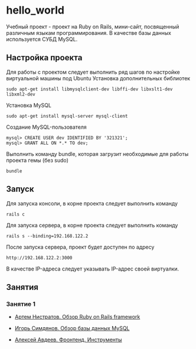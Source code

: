 # hello_world
Учебный проект - проект на Ruby on Rails, мини-сайт, посвященный различным языкам программирования. В качестве базы данных используется СУБД MySQL.

## Настройка проекта
Для работы с проектом следует выполнить ряд шагов по настройке виртуальной машины под Ubuntu
Установка дополнительных библиотек
```
sudo apt-get install libmysqlclient-dev libffi-dev libxslt1-dev libxml2-dev
```
Установка MySQL
```
sudo apt-get install mysql-server mysql-client
```
Создание MySQL-пользователя
```
mysql> CREATE USER dev IDENTIFIED BY '321321';
mysql> GRANT ALL ON *.* TO dev;
```
Выполнить команду bundle, которая загрузит необходимые для работы проекта гемы (без sudo)
```
bundle
```

## Запуск
Для запуска консоли, в корне проекта следует выполнить команду
```
rails c
```
Для запуска сервера, в корне проекта следует выполнить команду
```
rails s --binding=192.168.122.2
```
После запуска сервера, проект будет доступен по адресу
```
http://192.168.122.2:3000
```
В качестве IP-адреса следует указывать IP-адрес своей виртуалки.

## Занятия
### Занятие 1

* [Артем Нистратов. Обзор Ruby on Rails framework](http://slides.com/go-promo/first#/)

* [Игорь Симдянов. Обзор базы данных MySQL](https://oc.life.ru/public.php?service=files&t=d13df9fb18c540778e2c62f2b8106191)

* [Алексей Авдеев. Фронтенд. Инструменты](https://www.dropbox.com/s/ojpfx6bfvnixoo8/01%20%D0%98%D0%BD%D1%81%D1%82%D1%80%D1%83%D0%BC%D0%B5%D0%BD%D1%82%D1%8B.pptx?dl=0)